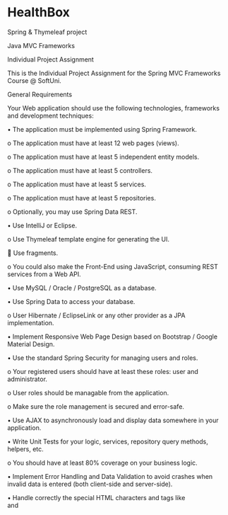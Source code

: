 # HealthBox
Spring &amp; Thymeleaf project

Java MVC Frameworks

Individual Project Assignment

This is the Individual Project Assignment for the Spring MVC Frameworks Course @ SoftUni.

General Requirements

Your Web application should use the following technologies, frameworks and development techniques:

•	The application must be implemented using Spring Framework.

o	The application must have at least 12 web pages (views).

o	The application must have at least 5 independent entity models.

o	The application must have at least 5 controllers.

o	The application must have at least 5 services.

o	The application must have at least 5 repositories.

o	Optionally, you may use Spring Data REST.

•	Use IntelliJ or Eclipse.

o	Use Thymeleaf template engine for generating the UI.

	Use fragments.

o	You could also make the Front-End using JavaScript, consuming REST services from a Web API.

•	Use MySQL / Oracle / PostgreSQL as a database.

•	Use Spring Data to access your database.

o	User Hibernate / EclipseLink or any other provider as a JPA implementation.

•	Implement Responsive Web Page Design based on Bootstrap / Google Material Design.

•	Use the standard Spring Security for managing users and roles.

o	Your registered users should have at least these roles: user and administrator.

o	User roles should be managable from the application.

o	Make sure the role management is secured and error-safe.

•	Use AJAX to asynchronously load and display data somewhere in your application.

•	Write Unit Tests for your logic, services, repository query methods, helpers, etc.

o	You should have at least 80% coverage on your business logic.

•	Implement Error Handling and Data Validation to avoid crashes when invalid data is entered (both client-side and server-side).

•	Handle correctly the special HTML characters and tags like <br /> and <script> (escape special characters).
  
•	Use at least 2 Interceptors.

•	Run asynchronous tasks for jobs that do not need to run sequential or for jobs in the background.

•	Schedule jobs that impact the whole application running e.g. once/twice a day.

•	Use ModelМapper or other mapping library.

